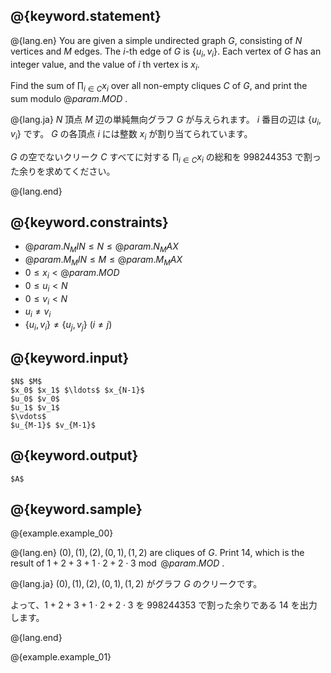 ## @{keyword.statement}

@{lang.en}
You are given a simple undirected graph $G$, consisting of $N$ vertices and $M$ edges.
The $i$-th edge of $G$ is $\lbrace u_i, v_i \rbrace$.
Each vertex of $G$ has an integer value, and the value of $i$ th vertex is $x_i$.

Find the sum of $\displaystyle \prod_{i \in C} x_i$ over all non-empty cliques $C$ of $G$, and print the sum modulo $@{param.MOD}$ .

@{lang.ja}
$N$ 頂点 $M$ 辺の単純無向グラフ $G$ が与えられます。
$i$ 番目の辺は $\lbrace u_i, v_i \rbrace$ です。
$G$ の各頂点 $i$ には整数 $x_i$ が割り当てられています。

$G$ の空でないクリーク $C$ すべてに対する $\displaystyle \prod_{i \in C} x_i$ の総和を $998244353$ で割った余りを求めてください。 

@{lang.end}

## @{keyword.constraints}

- $@{param.N_MIN} \le N \le @{param.N_MAX}$
- $@{param.M_MIN} \le M \le @{param.M_MAX}$
- $0 \le x_i \lt @{param.MOD}$
- $0 \le u_i \lt N$
- $0 \le v_i \lt N$
- $u_i \neq v_i$
- $\lbrace u_i, v_i \rbrace \neq \lbrace u_j, v_j \rbrace \  (i \neq j)$

## @{keyword.input}

```
$N$ $M$
$x_0$ $x_1$ $\ldots$ $x_{N-1}$
$u_0$ $v_0$
$u_1$ $v_1$
$\vdots$
$u_{M-1}$ $v_{M-1}$
```

## @{keyword.output}

```
$A$
```

## @{keyword.sample}

@{example.example_00}

@{lang.en}
$(0), (1), (2), (0, 1), (1, 2)$ are cliques of $G$.
Print $14$, which is the result of $1 + 2 + 3 + 1 \cdot 2 + 2 \cdot 3 \bmod @{param.MOD}$ .

@{lang.ja}
$(0), (1), (2), (0, 1), (1, 2)$ がグラフ $G$ のクリークです。

よって、$1 + 2 + 3 + 1 \cdot 2 + 2 \cdot 3$ を $998244353$ で割った余りである $14$ を出力します。

@{lang.end}

@{example.example_01}
